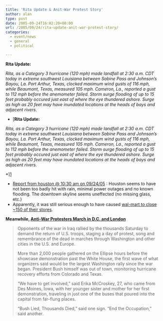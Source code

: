 ```yaml
---
title: 'Rita Update & Anit-War Protest Story'
author: alan
type: post
date: 2005-09-24T16:02:20+00:00
url: /2005/09/24/rita-update-anit-war-protest-story/
categories:
  - event/news
  - general
  - political

---
```

**Rita Update:**

_Rita, as a Category 3 hurricane (120 mph) made landfall at 2:30 a.m. CDT today in extreme southwest Louisiana between Sabine Pass and Johnson&#8217;s Bayou, La. Port Arthur, Texas, clocked maximum wind gusts of 116 mph, while Beaumont, Texas, measured 105 mph. Cameron, La., reported a gust to 112 mph before the anemometer failed. Storm surge flooding of up to 15 feet probably occured just east of where the eye thundered ashore. Surge as high as 20 feet may have inundated locations at the heads of bays and adjacent rivers._

  * [**Rita Update:**

_Rita, as a Category 3 hurricane (120 mph) made landfall at 2:30 a.m. CDT today in extreme southwest Louisiana between Sabine Pass and Johnson&#8217;s Bayou, La. Port Arthur, Texas, clocked maximum wind gusts of 116 mph, while Beaumont, Texas, measured 105 mph. Cameron, La., reported a gust to 112 mph before the anemometer failed. Storm surge flooding of up to 15 feet probably occured just east of where the eye thundered ashore. Surge as high as 20 feet may have inundated locations at the heads of bays and adjacent rivers._

  *][1]
  * [Report from houston @ 10:30 am on 09/24/05][2] : Houston seems to have not been too badly hit with rain, minimal power outages and no known flooding. The downtown skyline seems uneffected (no missing glass, etc.)
  * Apparently, it was still serious enough to have caused [wal-mart to close ~150 of their stores][3].

**Meanwhile, [Anti-War Protesters March in D.C. and London][4]**

> Opponents of the war in Iraq rallied by the thousands Saturday to demand the return of U.S. troops, staging a day of protest, song and remembrance of the dead in marches through Washington and other cities in the U.S. and Europe.
>
> More than 2,000 people gathered on the Ellipse hours before the showcase demonstration past the White House, the first wave of what organizers said would be the largest Washington rally since the war began. President Bush himself was out of town, monitoring hurricane recovery efforts from Colorado and Texas.
>
> &#8220;We have to get involved,&#8221; said Erika McCroskey, 27, who came from Des Moines, Iowa, with her younger sister and mother for her first demonstration, traveling in just one of the buses that poured into the capital from far-flung places.
>
> &#8220;Bush Lied, Thousands Died,&#8221; said one sign. &#8220;End the Occupation,&#8221; said another.


 [1]: http://www.weather.com/outlook/recreation/outdoors/local/USTX0617?from=svrstormimpact
 [2]: http://www.weather.com/multimedia/index.html?clip=328&collection=topstory&from=wxcenter_video
 [3]: http://www.forbes.com/business/manufacturing/feeds/ap/2005/09/24/ap2242402.html
 [4]: http://www.guardian.co.uk/worldlatest/story/0,1280,-5299830,00.html

